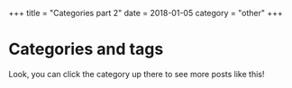 +++
title = "Categories part 2"
date = 2018-01-05
category = "other"
+++

# Categories and tags

Look, you can click the category up there to see more posts like this!
